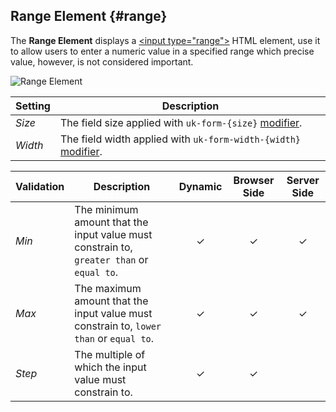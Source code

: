 ## Range Element {#range}

<div class="tm-resource-icon">
    <!--@include: ../assets/element-range.svg-->
</div>

The **Range Element** displays a [\<input type="range"\>](https://developer.mozilla.org/en-US/docs/Web/HTML/Element/input/range) HTML element, use it to allow users to enter a numeric value in a specified range which precise value, however, is not considered important.

![Range Element](./assets/elements/range.webp)

| Setting | Description |
| --- | --- |
| *Size* | The field size applied with `uk-form-{size}` [modifier](https://getuikit.com/docs/form#size-modifiers). |
| *Width* | The field width applied with `uk-form-width-{width}` [modifier](https://getuikit.com/docs/form#width-modifiers). |
<!--@include: ./common-element-settings.md-->

| Validation | Description | Dynamic | Browser Side | Server Side |
| --- | --- | :---: | :---: | :---: |
| *Min* | The minimum amount that the input value must constrain to, `greater than` or `equal to`. | &#x2713; |   &#x2713; |  &#x2713; |
| *Max* | The maximum amount that the input value must constrain to, `lower than` or `equal to`. | &#x2713; |   &#x2713; |  &#x2713; |
| *Step* | The multiple of which the input value must constrain to. | &#x2713; |   &#x2713; ||
<!--@include: ./common-element-validation.md-->
